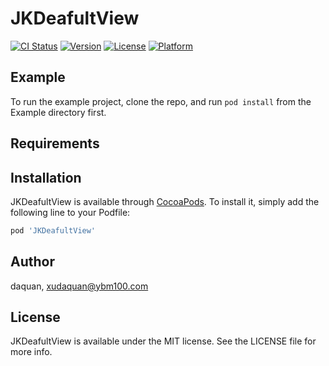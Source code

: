 # JKDeafultView

[![CI Status](https://img.shields.io/travis/daquan/JKDeafultView.svg?style=flat)](https://travis-ci.org/daquan/JKDeafultView)
[![Version](https://img.shields.io/cocoapods/v/JKDeafultView.svg?style=flat)](https://cocoapods.org/pods/JKDeafultView)
[![License](https://img.shields.io/cocoapods/l/JKDeafultView.svg?style=flat)](https://cocoapods.org/pods/JKDeafultView)
[![Platform](https://img.shields.io/cocoapods/p/JKDeafultView.svg?style=flat)](https://cocoapods.org/pods/JKDeafultView)

## Example

To run the example project, clone the repo, and run `pod install` from the Example directory first.

## Requirements

## Installation

JKDeafultView is available through [CocoaPods](https://cocoapods.org). To install
it, simply add the following line to your Podfile:

```ruby
pod 'JKDeafultView'
```

## Author

daquan, xudaquan@ybm100.com

## License

JKDeafultView is available under the MIT license. See the LICENSE file for more info.
